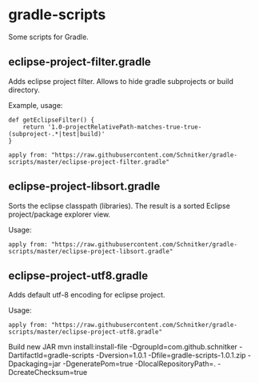 # gradle-scripts
Some scripts for Gradle.

## eclipse-project-filter.gradle

Adds eclipse project filter. Allows to hide gradle subprojects or build directory.

Example, usage:

	def getEclipseFilter() {
		return '1.0-projectRelativePath-matches-true-true-(subproject-.*|test|build)'
	}
	
	apply from: "https://raw.githubusercontent.com/Schnitker/gradle-scripts/master/eclipse-project-filter.gradle"
	

## eclipse-project-libsort.gradle

Sorts the eclipse classpath (libraries). The result is a sorted Eclipse project/package explorer view.

Usage:

	apply from: "https://raw.githubusercontent.com/Schnitker/gradle-scripts/master/eclipse-project-libsort.gradle"

## eclipse-project-utf8.gradle

Adds default utf-8 encoding for eclipse project.

Usage:

	apply from: "https://raw.githubusercontent.com/Schnitker/gradle-scripts/master/eclipse-project-utf8.gradle"


Build new JAR
mvn install:install-file -DgroupId=com.github.schnitker -DartifactId=gradle-scripts -Dversion=1.0.1 -Dfile=gradle-scripts-1.0.1.zip -Dpackaging=jar -DgeneratePom=true -DlocalRepositoryPath=.  -DcreateChecksum=true